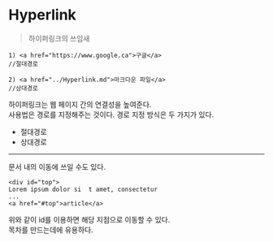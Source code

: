 # Hyperlink

>하이퍼링크의 쓰임새

    1) <a href="https://www.google.ca">구글</a>
    //절대경로

    2) <a href="../Hyperlink.md">마크다운 파일</a>
    //상대경로

하이퍼링크는 웹 페이지 간의 연결성을 높여준다.  
사용법은 경로를 지정해주는 것이다.
경로 지정 방식은 두 가지가 있다.

- 절대경로
- 상대경로  

---

문서 내의 이동에 쓰일 수도 있다.  


    <div id="top">
    Lorem ipsum dolor si  t amet, consectetur
    ...
    <a href="#top">article</a>

위와 같이 id를 이용하면
해당 지점으로 이동할 수 있다.  
목차를 만드는데에 유용하다.
